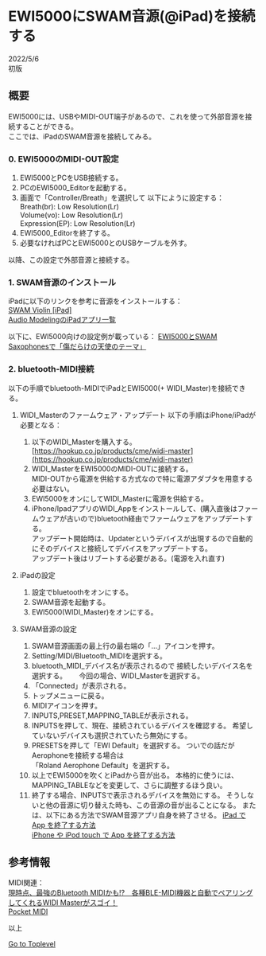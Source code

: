     
# EWI5000にSWAM音源(@iPad)を接続する    

2022/5/6      
初版    
  
## 概要    
EWI5000には、USBやMIDI-OUT端子があるので、これを使って外部音源を接続することができる。  
ここでは、iPadのSWAM音源を接続してみる。

### 0. EWI5000のMIDI-OUT設定
1. EWI5000とPCをUSB接続する。
1. PCのEWI5000_Editorを起動する。
1. 画面で「Controller/Breath」を選択して
以下にように設定する：  
Breath(br): Low Resolution(Lr)  
Volume(vo): Low Resolution(Lr)  
Expression(EP): Low Resolution(Lr)  
1. EWI5000_Editorを終了する。  
1. 必要なければPCとEWI5000とのUSBケーブルを外す。  

以降、この設定で外部音源と接続する。

### 1. SWAM音源のインストール
iPadに以下のリンクを参考に音源をインストールする：  
[SWAM Violin [iPad]](https://applion.jp/ipad/app/1458132239/)  
[Audio ModelingのiPadアプリ一覧](https://applion.jp/ipad/developer/1326331126/)  

以下に、EWI5000向けの設定例が載っている：
[EWI5000とSWAM Saxophonesで「傷だらけの天使のテーマ」](https://ameblo.jp/yoshmeme/entry-12603686223.html)  

### 2. bluetooth-MIDI接続
以下の手順でbluetooth-MIDIでiPadとEWI5000(+ WIDI_Master)を接続できる。

1. WIDI_Masterのファームウェア・アップデート
以下の手順はiPhone/iPadが必要となる：  

    1. 以下のWIDI_Masterを購入する。  
[https://hookup.co.jp/products/cme/widi-master](https://hookup.co.jp/products/cme/widi-master)  
    1. WIDI_MasterをEWI5000のMIDI-OUTに接続する。  
MIDI-OUTから電源を供給する方式なので特に電源アダプタを用意する必要はない。
   1. EWI5000をオンにしてWIDI_Masterに電源を供給する。  
   1. iPhone/IpadアプリのWIDI_Appをインストールして、(購入直後はファームウェアが古いので)bluetooth経由でファームウェアをアップデートする。  
アップデート開始時は、Updaterというデバイスが出現するので自動的にそのデバイスと接続してデバイスをアップデートする。  
アップデート後はリブートする必要がある。(電源を入れ直す)  

2. iPadの設定
    1. 設定でbluetoothをオンにする。
    1. SWAM音源を起動する。
    1. EWI5000(WIDI_Master)をオンにする。

3. SWAM音源の設定
    1. SWAM音源画面の最上行の最右端の「...」アイコンを押す。
    1. Setting/MIDI/Bluetooth_MIDIを選択する。
    1. bluetooth_MIDI_デバイス名が表示されるので
接続したいデバイス名を選択する。　　
今回の場合、WIDI_Masterを選択する。
    1. 「Connected」が表示される。
    1. トップメニューに戻る。
    1. MIDIアイコンを押す。
    1. INPUTS,PRESET,MAPPING_TABLEが表示される。
    1. INPUTSを押して、現在、接続されているデバイスを確認する。
希望していないデバイスも選択されていたら無効にする。
    1. PRESETSを押して「EWI Default」を選択する。
ついでの話だがAerophoneを接続する場合は  
「Roland Aerophone Default」を選択する。
    1. 以上でEWI5000を吹くとiPadから音が出る。
    本格的に使うには、MAPPING_TABLEなどを変更して、さらに調整するほう良い。
    1. 終了する場合、INPUTSで表示されるデバイスを無効にする。
そうしないと他の音源に切り替えた時も、この音源の音が出ることになる。
または、以下にある方法でSWAM音源アプリ自身を終了させる。
[iPad で App を終了する方法](https://support.apple.com/ja-jp/HT212063)  
[iPhone や iPod touch で App を終了する方法](https://support.apple.com/ja-jp/HT201330)  

## 参考情報

MIDI関連：  
[現時点、最強のBluetooth MIDIかも!?　各種BLE-MIDI機器と自動でペアリングしてくれるWIDI Masterがスゴイ！](https://www.dtmstation.com/archives/32976.html)  
[Pocket MIDI](https://www.microsoft.com/ja-jp/p/pocket-midi/9ntv7mflbbvx?activetab=pivot:overviewtab)  


以上  

[Go to Toplevel](https://xshigee.github.io/web0/)  


